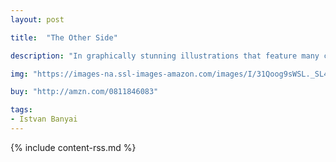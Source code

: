 ```yaml
---
layout: post

title:  "The Other Side"

description: "In graphically stunning illustrations that feature many clever twists in point of view, familiar scenes turn and turn again to show us the back, the front, the top, the bottom, the opposite, the other side of each perspective. Here’s a door. What’s on the other side? Here’s a shoreline. What’s on the other side? Here’s a curtain. What’s on the other side? The answers may surprise you."

img: "https://images-na.ssl-images-amazon.com/images/I/31Qoog9sWSL._SL480_.jpg"

buy: "http://amzn.com/0811846083"

tags:
- Istvan Banyai
---
```


{% include content-rss.md %}